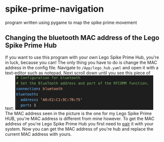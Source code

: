 # spike-prime-navigation
program written using pygame to map the spike prime movement


## Changing the bluetooth MAC address of the Lego Spike Prime Hub

If you want to use this program with your own Lego Spike Prime Hub, you're in luck, because you can! The only thing you have to do is change the MAC address in the config file. Navigate to <code>/App/lego_hub.yaml</code> and open it with a text-editor such as notepad. Next scroll down until you see this piece of text:
![YAML to edit](./pictures/yaml_to_edit.png "The YAML we're going to edit.")
The MAC address seen in the picture is the one for my Lego Spike Prime HUB, you're MAC address is different from mine however. To get the MAC address of you're Lego Spike Prime Hub you first need to [pair](https://education.lego.com/en-us/product-resources/spike-prime/troubleshooting/bluetooth-connectivity) it with your system. Now you can get the MAC address of you're hub and replace the current MAC address with yours.